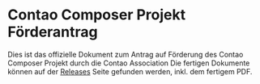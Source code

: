 Contao Composer Projekt Förderantrag
====================================

Dies ist das offizielle Dokument zum Antrag auf Förderung des Contao Composer Projekt durch die Contao Association
Die fertigen Dokumente können auf der [Releases](https://github.com/contao-community-alliance/contao-composer-project-proposal/releases) Seite gefunden werden, inkl. dem fertigem PDF.
